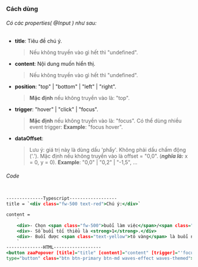 ### Cách dùng


###### Có các properties( @Input ) như sau:
- **title**: Tiêu đề chú ý.
    > Nếu không truyền vào gì hết thì "undefined".
- **content**: Nội dung muốn hiển thị.
    > Nếu không truyền vào gì hết thì "undefined".
- **position**:  "top" | "bottom" | "left" | "right".
    > **Mặc định** nếu không truyền vào là: "top".
- **trigger**:  "hover" | "click" | "focus".
    > **Mặc định** nếu không truyền vào là: "focus".
    > Có thể dùng nhiều event trigger:
    > **Example**: "focus hover". 
- **dataOffset**: 
    > Lưu ý: giá trị này là dùng dấu 'phẩy'. Không phải dấu chấm động ('.').
    > Mặc định nếu không truyền vào là offset = "0,0". (***nghĩa là:*** x = 0, y = 0).
    > **Example**: "0,0" | "0,2" | "-1,5", ... 



###### Code

```htm

--------------Typescript------------------
title = `<div class="fw-500 text-red">Chú ý:</div>`

content = 
    `
    <div>- Chọn <span class="fw-500">buổi làm việc</span>/<span class="fw-500">nghỉ mong muốn</span>.</div>
    <div>- Số buổi tối thiểu là <strong>1</strong>.</div>
    <div>- Buổi được <span class="text-yellow">tô vàng</span> là buổi nghỉ mặc định.</div>
    `
--------------HTML------------------
<button zaaPopover [title]="title" [content]="content" [trigger]="'focus event'" 
type="button" class="btn btn-primary btn-md waves-effect waves-themed">Popover</button>
```
